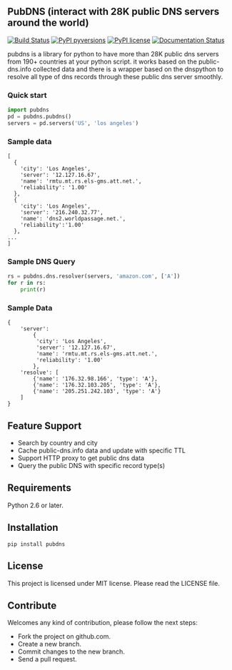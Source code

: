 ## PubDNS (interact with 28K public DNS servers around the world)
[![Build Status](https://travis-ci.org/mehrdadrad/pubdns.svg?branch=master)](https://travis-ci.org/mehrdadrad/pubdns)
[![PyPI pyversions](https://img.shields.io/badge/python-2.6,%202.7,%203.4,%203.5,%203.6-blue.svg)](https://pypi.python.org/pypi/pubdns/)
[![PyPI license](https://img.shields.io/badge/license-MIT-blue.svg)](https://github.com/mehrdadrad/pubdns/blob/master/LICENSE)
[![Documentation Status](https://readthedocs.org/projects/pubdns/badge/?version=latest)](http://pubdns.readthedocs.io/en/latest/?badge=latest)

pubdns is a library for python to have more than 28K public dns servers from 190+ countries at your python script. it works based on the public-dns.info collected data and there is a wrapper based on the dnspython to resolve all type of dns records through these public dns server smoothly.

### Quick start

```python
import pubdns
pd = pubdns.pubdns()
servers = pd.servers('US', 'los angeles')
```

### Sample data

```
[
  {
    'city': 'Los Angeles',
    'server': '12.127.16.67',
    'name': 'rmtu.mt.rs.els-gms.att.net.',
    'reliability': '1.00'
  },
  {
    'city': 'Los Angeles',
    'server': '216.240.32.77',
    'name': 'dns2.worldpassage.net.',
    'reliability':'1.00'
  },
...
]
```

### Sample DNS Query

```python
rs = pubdns.dns.resolver(servers, 'amazon.com', ['A'])
for r in rs:
    print(r)
```

### Sample Data

```
{
    'server':
        {
         'city': 'Los Angeles',
         'server': '12.127.16.67',
         'name': 'rmtu.mt.rs.els-gms.att.net.',
         'reliability': '1.00'
        },
    'resolve': [
        {'name': '176.32.98.166', 'type': 'A'},
        {'name': '176.32.103.205', 'type': 'A'},
        {'name': '205.251.242.103', 'type': 'A'}
    ]
}
```

## Feature Support

- Search by country and city
- Cache public-dns.info data and update with specific TTL
- Support HTTP proxy to get public dns data
- Query the public DNS with specific record type(s)

## Requirements

Python 2.6 or later.

## Installation

```
pip install pubdns
```

## License

This project is licensed under MIT license. Please read the LICENSE file.


## Contribute

Welcomes any kind of contribution, please follow the next steps:

- Fork the project on github.com.
- Create a new branch.
- Commit changes to the new branch.
- Send a pull request.
